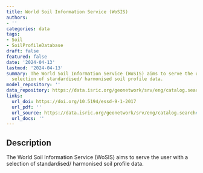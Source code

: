 ```yaml
---
title: World Soil Information Service (WoSIS)
authors:
- ''
categories: data
tags:
- Soil
- SoilProfileDatabase
draft: false
featured: false
date: '2024-04-13'
lastmod: '2024-04-13'
summary: The World Soil Information Service (WoSIS) aims to serve the user with a
  selection of standardised/ harmonised soil profile data.  
model_repository: ''
data_repository: https://data.isric.org/geonetwork/srv/eng/catalog.search#/home
links:
  url_doi: https://doi.org/10.5194/essd-9-1-2017
  url_pdf: ''
  url_source: https://data.isric.org/geonetwork/srv/eng/catalog.search#/home
  url_docs: ''
---
```


## Description

The World Soil Information Service (WoSIS) aims to serve the user with a selection of standardised/ harmonised soil profile data.  

